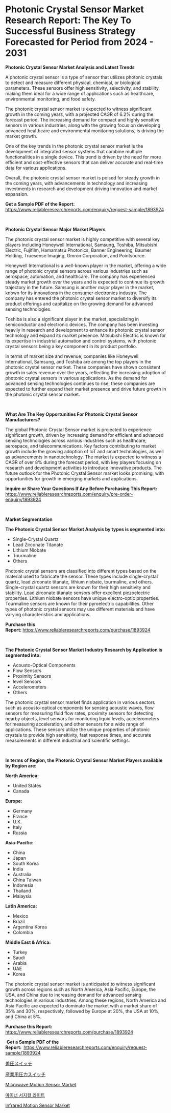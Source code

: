 <p><h1>Photonic Crystal Sensor Market Research Report: The Key To Successful Business Strategy Forecasted for Period from 2024 - 2031</h1></p><p><strong>Photonic Crystal Sensor Market Analysis and Latest Trends</strong></p>
<p><p>A photonic crystal sensor is a type of sensor that utilizes photonic crystals to detect and measure different physical, chemical, or biological parameters. These sensors offer high sensitivity, selectivity, and stability, making them ideal for a wide range of applications such as healthcare, environmental monitoring, and food safety.</p><p>The photonic crystal sensor market is expected to witness significant growth in the coming years, with a projected CAGR of 6.2% during the forecast period. The increasing demand for compact and highly sensitive sensors in various industries, along with the growing focus on developing advanced healthcare and environmental monitoring solutions, is driving the market growth.</p><p>One of the key trends in the photonic crystal sensor market is the development of integrated sensor systems that combine multiple functionalities in a single device. This trend is driven by the need for more efficient and cost-effective sensors that can deliver accurate and real-time data for various applications.</p><p>Overall, the photonic crystal sensor market is poised for steady growth in the coming years, with advancements in technology and increasing investments in research and development driving innovation and market expansion.</p></p>
<p><strong>Get a Sample PDF of the Report:&nbsp;</strong> <a href="https://www.reliableresearchreports.com/enquiry/request-sample/1893924">https://www.reliableresearchreports.com/enquiry/request-sample/1893924</a></p>
<p>&nbsp;</p>
<p><strong>Photonic Crystal Sensor Major Market Players</strong></p>
<p><p>The photonic crystal sensor market is highly competitive with several key players including Honeywell International, Samsung, Toshiba, Mitsubishi Electric, Fujifilm, Hamamatsu Photonics, Banner Engineering, Baumer Holding, Truesense Imaging, Omron Corporation, and Pointsource. </p><p>Honeywell International is a well-known player in the market, offering a wide range of photonic crystal sensors across various industries such as aerospace, automation, and healthcare. The company has experienced steady market growth over the years and is expected to continue its growth trajectory in the future. Samsung is another major player in the market, known for its innovations in the consumer electronics industry. The company has entered the photonic crystal sensor market to diversify its product offerings and capitalize on the growing demand for advanced sensing technologies.</p><p>Toshiba is also a significant player in the market, specializing in semiconductor and electronic devices. The company has been investing heavily in research and development to enhance its photonic crystal sensor technology and expand its market presence. Mitsubishi Electric is known for its expertise in industrial automation and control systems, with photonic crystal sensors being a key component in its product portfolio.</p><p>In terms of market size and revenue, companies like Honeywell International, Samsung, and Toshiba are among the top players in the photonic crystal sensor market. These companies have shown consistent growth in sales revenue over the years, reflecting the increasing adoption of photonic crystal sensors in various applications. As the demand for advanced sensing technologies continues to rise, these companies are expected to further expand their market presence and drive future growth in the photonic crystal sensor market.</p></p>
<p>&nbsp;</p>
<p><strong>What Are The Key Opportunities For Photonic Crystal Sensor Manufacturers?</strong></p>
<p><p>The global Photonic Crystal Sensor market is projected to experience significant growth, driven by increasing demand for efficient and advanced sensing technologies across various industries such as healthcare, aerospace, and telecommunications. Key factors contributing to market growth include the growing adoption of IoT and smart technologies, as well as advancements in nanotechnology. The market is expected to witness a CAGR of over 8% during the forecast period, with key players focusing on research and development activities to introduce innovative products. The future outlook for the Photonic Crystal Sensor market looks promising, with opportunities for growth in emerging markets and applications.</p></p>
<p><strong>Inquire or Share Your Questions If Any Before Purchasing This Report:</strong> <a href="https://www.reliableresearchreports.com/enquiry/pre-order-enquiry/1893924">https://www.reliableresearchreports.com/enquiry/pre-order-enquiry/1893924</a></p>
<p>&nbsp;</p>
<p><strong>Market Segmentation</strong></p>
<p><strong>The Photonic Crystal Sensor Market Analysis by types is segmented into:</strong></p>
<p><ul><li>Single-Crystal Quartz</li><li>Lead Zirconate Titanate</li><li>Lithium Niobate</li><li>Tourmaline</li><li>Others</li></ul></p>
<p><p>Photonic crystal sensors are classified into different types based on the material used to fabricate the sensor. These types include single-crystal quartz, lead zirconate titanate, lithium niobate, tourmaline, and others. Single-crystal quartz sensors are known for their high sensitivity and stability. Lead zirconate titanate sensors offer excellent piezoelectric properties. Lithium niobate sensors have unique electro-optic properties. Tourmaline sensors are known for their pyroelectric capabilities. Other types of photonic crystal sensors may use different materials and have varying characteristics and applications.</p></p>
<p><strong>Purchase this Report:&nbsp;</strong><a href="https://www.reliableresearchreports.com/purchase/1893924">https://www.reliableresearchreports.com/purchase/1893924</a></p>
<p>&nbsp;</p>
<p><strong>The Photonic Crystal Sensor Market Industry Research by Application is segmented into:</strong></p>
<p><ul><li>Acousto-Optical Components</li><li>Flow Sensors</li><li>Proximity Sensors</li><li>level Sensors</li><li>Accelerometers</li><li>Others</li></ul></p>
<p><p>The photonic crystal sensor market finds application in various sectors such as acousto-optical components for sensing acoustic waves, flow sensors for measuring fluid flow rates, proximity sensors for detecting nearby objects, level sensors for monitoring liquid levels, accelerometers for measuring acceleration, and other sensors for a wide range of applications. These sensors utilize the unique properties of photonic crystals to provide high sensitivity, fast response times, and accurate measurements in different industrial and scientific settings.</p></p>
<p>&nbsp;</p>
<p><strong>In terms of Region, the Photonic Crystal Sensor Market Players available by Region are:</strong></p>
<p>
    <p> <strong> North America: </strong>
        <ul>
            <li>United States</li>
            <li>Canada</li>
        </ul>
        </p> 
    <p> <strong> Europe: </strong>
        <ul>
            <li>Germany</li>
            <li>France</li>
            <li>U.K.</li>
            <li>Italy</li>
            <li>Russia</li>
        </ul>
        </p> 
    <p> <strong> Asia-Pacific: </strong>
        <ul>
            <li>China</li>
            <li>Japan</li>
            <li>South Korea</li>
            <li>India</li>
            <li>Australia</li>
            <li>China Taiwan</li>
            <li>Indonesia</li>
            <li>Thailand</li>
            <li>Malaysia</li>
        </ul>
        </p> 
    <p> <strong> Latin America: </strong>
        <ul>
            <li>Mexico</li>
            <li>Brazil</li>
            <li>Argentina Korea</li>
            <li>Colombia</li>
        </ul>
        </p> 
    <p> <strong> Middle East & Africa: </strong>
        <ul>
            <li>Turkey</li>
            <li>Saudi</li>
            <li>Arabia</li>
            <li>UAE</li>
            <li>Korea</li>
        </ul>
    </p>
    </p>
<p><p>The photonic crystal sensor market is anticipated to witness significant growth across regions such as North America, Asia Pacific, Europe, the USA, and China due to increasing demand for advanced sensing technologies in various industries. Among these regions, North America and Asia Pacific are expected to dominate the market with a market share of 35% and 30%, respectively, followed by Europe at 20%, the USA at 10%, and China at 5%.</p></p>
<p><strong>Purchase this Report: </strong><a href="https://www.reliableresearchreports.com/purchase/1893924">https://www.reliableresearchreports.com/purchase/1893924</a></p>
<p>&nbsp;<strong>Get a Sample PDF of the Report:&nbsp;&nbsp;</strong><a href="https://www.reliableresearchreports.com/enquiry/request-sample/1893924">https://www.reliableresearchreports.com/enquiry/request-sample/1893924</a></p>
<p><strong></strong></p>
<p><p><a href="https://github.com/ycmtqqhvk3273/Market-Research-Report-List-1/blob/main/418344610604.md">差圧スイッチ</a></p><p><a href="https://github.com/mathieurico66/Market-Research-Report-List-1/blob/main/993472510605.md">産業用圧力スイッチ</a></p><p><a href="https://github.com/Angelnienowdseej3e45z3p8c/Market-Research-Report-List-1/blob/main/microwave-motion-sensor-market.md">Microwave Motion Sensor Market</a></p><p><a href="https://github.com/ZacharyScthmitt4465/Market-Research-Report-List-1/blob/main/44013069774.md">마이너 서지컬 라이트</a></p><p><a href="https://github.com/brentleyjimmiealvaradoz4l1rea/Market-Research-Report-List-1/blob/main/infrared-motion-sensor-market.md">Infrared Motion Sensor Market</a></p></p>